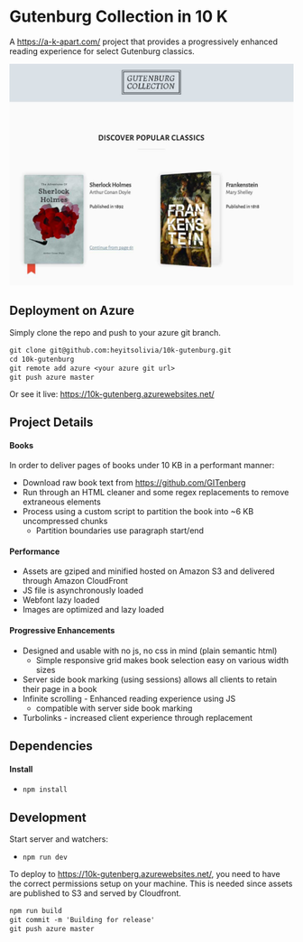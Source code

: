 Gutenburg Collection in 10 K
============================
A https://a-k-apart.com/ project that provides a progressively enhanced
reading experience for select Gutenburg classics.

![Alt text](/screenshot3.jpg?raw=true "Gutenburg Collection preview")

Deployment on Azure
-------------------
Simply clone the repo and push to your azure git branch.
```
git clone git@github.com:heyitsolivia/10k-gutenburg.git
cd 10k-gutenburg
git remote add azure <your azure git url>
git push azure master
```

Or see it live: https://10k-gutenberg.azurewebsites.net/

Project Details
---------------
#### Books
In order to deliver pages of books under 10 KB in a performant manner:
* Download raw book text from https://github.com/GITenberg
* Run through an HTML cleaner and some regex replacements to remove extraneous elements
* Process using a custom script to partition the book into ~6 KB uncompressed chunks
  * Partition boundaries use paragraph start/end

#### Performance
* Assets are gziped and minified hosted on Amazon S3 and delivered through Amazon CloudFront
* JS file is asynchronously loaded
* Webfont lazy loaded
* Images are optimized and lazy loaded 

#### Progressive Enhancements
* Designed and usable with no js, no css in mind (plain semantic html)
  * Simple responsive grid makes book selection easy on various width sizes
* Server side book marking (using sessions) allows all clients to retain their page in a book
* Infinite scrolling - Enhanced reading experience using JS
  * compatible with server side book marking
* Turbolinks - increased client experience through <body> replacement

Dependencies
------------
#### Install
* `npm install`

Development
-----------
Start server and watchers:
* `npm run dev`

To deploy to https://10k-gutenberg.azurewebsites.net/, you need to have
the correct permissions setup on your machine. This is needed since
assets are published to S3 and served by Cloudfront.

```
npm run build
git commit -m 'Building for release'
git push azure master
```
